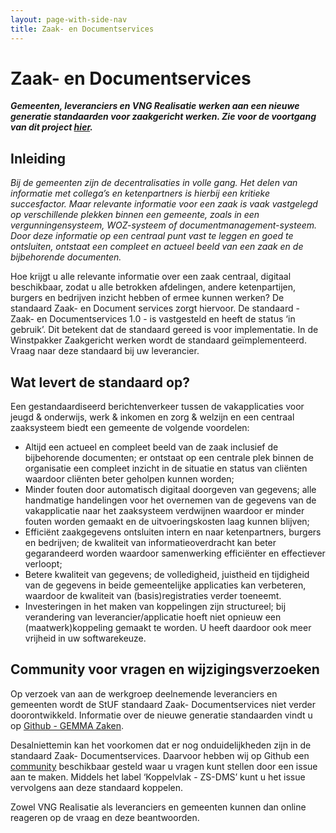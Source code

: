 ```yaml
---
layout: page-with-side-nav
title: Zaak- en Documentservices
---
```

# Zaak- en Documentservices

***Gemeenten, leveranciers en VNG Realisatie werken aan een nieuwe
generatie standaarden voor zaakgericht werken. Zie voor de voortgang van
dit project [hier](https://github.com/vng-realisatie/gemma-zaken).***

## Inleiding

*Bij de gemeenten zijn de decentralisaties in volle gang. Het delen van
informatie met collega’s en ketenpartners is hierbij een kritieke
succesfactor. Maar relevante informatie voor een zaak is vaak vastgelegd
op verschillende plekken binnen een gemeente, zoals in een
vergunningensysteem, WOZ-systeem of documentmanagement-systeem. Door
deze informatie op een centraal punt vast te leggen en goed te
ontsluiten, ontstaat een compleet en actueel beeld van een zaak en de
bijbehorende documenten.*  
  
Hoe krijgt u alle relevante informatie over een zaak centraal, digitaal
beschikbaar, zodat u alle betrokken afdelingen, andere ketenpartijen,
burgers en bedrijven inzicht hebben of ermee kunnen werken? De standaard
Zaak- en Document services zorgt hiervoor. De standaard - Zaak- en
Documentservices 1.0 - is vastgesteld en heeft de status ‘in gebruik’.
Dit betekent dat de standaard gereed is voor implementatie. In de
Winstpakker Zaakgericht werken wordt de standaard geïmplementeerd. Vraag
naar deze standaard bij uw leverancier.

## Wat levert de standaard op?

Een gestandaardiseerd berichtenverkeer tussen de vakapplicaties voor
jeugd & onderwijs, werk & inkomen en zorg & welzijn en een centraal
zaaksysteem biedt een gemeente de volgende voordelen:

- Altijd een actueel en compleet beeld van de zaak inclusief de
  bijbehorende documenten; er ontstaat op een centrale plek binnen de
  organisatie een compleet inzicht in de situatie en status van cliënten
  waardoor cliënten beter geholpen kunnen worden;
- Minder fouten door automatisch digitaal doorgeven van gegevens; alle
  handmatige handelingen voor het overnemen van de gegevens van de
  vakapplicatie naar het zaaksysteem verdwijnen waardoor er minder
  fouten worden gemaakt en de uitvoeringskosten laag kunnen blijven;
- Efficiënt zaakgegevens ontsluiten intern en naar ketenpartners,
  burgers en bedrijven; de kwaliteit van informatieoverdracht kan beter
  gegarandeerd worden waardoor samenwerking efficiënter en effectiever
  verloopt;
- Betere kwaliteit van gegevens; de volledigheid, juistheid en
  tijdigheid van de gegevens in beide gemeentelijke applicaties kan
  verbeteren, waardoor de kwaliteit van (basis)registraties verder
  toeneemt.
- Investeringen in het maken van koppelingen zijn structureel; bij
  verandering van leverancier/applicatie hoeft niet opnieuw een
  (maatwerk)koppeling gemaakt te worden. U heeft daardoor ook meer
  vrijheid in uw softwarekeuze.

## Community voor vragen en wijzigingsverzoeken

Op verzoek van aan de werkgroep deelnemende leveranciers en gemeenten
wordt de StUF standaard Zaak- Documentservices niet verder
doorontwikkeld. Informatie over de nieuwe generatie standaarden vindt u
op [Github - GEMMA
Zaken](https://github.com/vng-realisatie/gemma-zaken).

Desalniettemin kan het voorkomen dat er nog onduidelijkheden zijn in de
standaard Zaak- Documentservices. Daarvoor hebben wij op Github een
[community](https://github.com/VNG-Realisatie/StUF-Standaarden/labels/Koppelvlak%20-%20ZS-DMS)
beschikbaar gesteld waar u vragen kunt stellen door een issue aan te
maken. Middels het label ‘Koppelvlak - ZS-DMS’ kunt u het issue
vervolgens aan deze standaard koppelen.

Zowel VNG Realisatie als leveranciers en gemeenten kunnen dan online
reageren op de vraag en deze beantwoorden.
